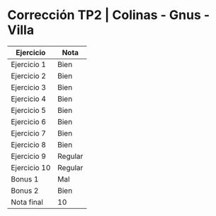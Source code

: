 # Corrección TP2 | Colinas - Gnus - Villa

| Ejercicio    | Nota    |
| ------------ | ------- |
| Ejercicio 1  | Bien    |
| Ejercicio 2  | Bien    |
| Ejercicio 3  | Bien    |
| Ejercicio 4  | Bien    |
| Ejercicio 5  | Bien    |
| Ejercicio 6  | Bien    |
| Ejercicio 7  | Bien    |
| Ejercicio 8  | Bien    |
| Ejercicio 9  | Regular |
| Ejercicio 10 | Regular |
| Bonus 1      | Mal     |
| Bonus 2      | Bien    |
| Nota final   | 10      |
